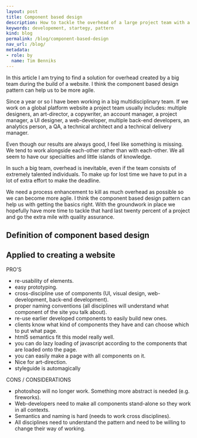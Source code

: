 ```yaml
---
layout: post
title: Component based design
description: How to tackle the overhead of a large project team with a pattern called component based design.
keywords: developement, startegy, pattern
kind: blog
permalink: /blog/component-based-design
nav_url: /blog/
metadata: 
- role: by
  name: Tim Benniks
---
```


In this article I am trying to find a solution for overhead created by a big team during the build of a website. I think the component based design pattern can help us to be more agile. 

Since a year or so I have been working in a big multidisciplinary team. If we work on a global platform website a project team usually includes: multiple designers, an art-director, a copywriter, an account manager, a project manager, a UI designer, a web-developer, multiple back-end developers, an analytics person, a QA, a technical architect and a technical delivery manager.

Even though our results are always good, I feel like something is missing. We tend to work alongside each-other rather than with each-other. We all seem to have our specialties and little islands of knowledge. 

In such a big team, overhead is inevitable, even if the team consists of extremely talented individuals. To make up for lost time we have to put in a lot of extra effort to make the deadline.

We need a process enhancement to kill as much overhead as possible so we can become more agile. I think the component based design pattern can help us with getting the basics right. With the groundwork in place we hopefully have more time to tackle that hard last twenty percent of a project and go the extra mile with quality assurance. 

Definition of component based design
------------------------------------


Applied to creating a website
-----------------------------

PRO'S
* re-usability of elements.
* easy prototyping.
* cross-discipline use of components (UI, visual design, web-development, back-end development).  
* proper naming conventions (all disciplines will understand what component of the site you talk about).
* re-use earlier developed components to easily build new ones.
* clients know what kind of components they have and can choose which to put what page.
* html5 semantics fit this model really well.
* you can do lazy loading of javascript according to the components that are loaded onto the page.
* you can easily make a page with all components on it. 
* Nice for art-direction.
* styleguide is automagically

CONS / CONSIDERATIONS
* photoshop will no longer work. Something more abstract is needed (e.g. fireworks).
* Web-developers need to make all components stand-alone so they work in all contexts.
* Semantics and naming is hard (needs to work cross disciplines).
* All disciplines need to understand the pattern and need to be willing to change their way of working.